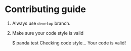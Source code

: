 # Contributing guide

1. Always use `develop` branch.

2. Make sure your code style is valid

    $ panda test
    Checking code style...
    Your code is valid!
